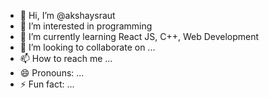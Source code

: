 - 👋 Hi, I’m @akshaysraut
- 👀 I’m interested in programming
- 🌱 I’m currently learning React JS, C++, Web Development
- 💞️ I’m looking to collaborate on ...
- 📫 How to reach me ...
- 😄 Pronouns: ...
- ⚡ Fun fact: ...

<!---
akshaysraut/akshaysraut is a ✨ special ✨ repository because its `README.md` (this file) appears on your GitHub profile.
You can click the Preview link to take a look at your changes.
--->
